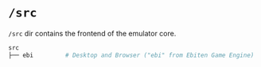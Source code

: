# `/src`

`/src` dir contains the frontend of the emulator core.

```sh
src
├── ebi         # Desktop and Browser ("ebi" from Ebiten Game Engine)
```
